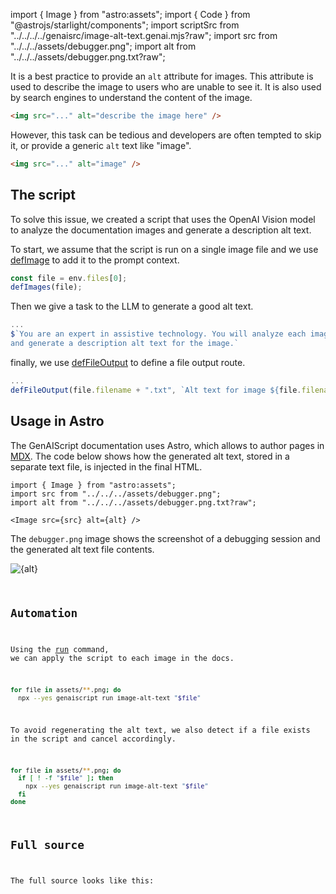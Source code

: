 import { Image } from "astro:assets";
import { Code } from "@astrojs/starlight/components";
import scriptSrc from "../../../../genaisrc/image-alt-text.genai.mjs?raw";
import src from "../../../assets/debugger.png";
import alt from "../../../assets/debugger.png.txt?raw";

It is a best practice to provide an `alt` attribute for images.
This attribute is used to describe the image to users who are unable to see it.
It is also used by search engines to understand the content of the image.

```html "alt"
<img src="..." alt="describe the image here" />
```

However, this task can be tedious and developers are often tempted to skip it, or provide a generic `alt` text like "image".

```html
<img src="..." alt="image" />
```

## The script

To solve this issue, we created a script that uses the OpenAI Vision model to analyze the documentation
images and generate a description alt text.

To start, we assume that the script is run on a single image file
and we use [defImage](/genaiscript/reference/scripts/images) to add it to the prompt context.

```js title="image-alt-text.genai.mjs"
const file = env.files[0];
defImages(file);
```

Then we give a task to the LLM to generate a good alt text.

```js title="image-alt-text.genai.mjs" wrap
...
$`You are an expert in assistive technology. You will analyze each image
and generate a description alt text for the image.`
```

finally, we use [defFileOutput](/genaiscript/reference/scripts/file-output) to define
a file output route.

```js title="image-alt-text.genai.mjs" wrap
...
defFileOutput(file.filename + ".txt", `Alt text for image ${file.filename}`)
```

## Usage in Astro

The GenAIScript documentation uses Astro, which allows to author pages in [MDX](https://docs.astro.build/en/guides/markdown-content/).
The code below shows how the generated alt text, stored in a separate text file, is injected in the final HTML.

```mdx
import { Image } from "astro:assets";
import src from "../../../assets/debugger.png";
import alt from "../../../assets/debugger.png.txt?raw";

<Image src={src} alt={alt} />
```

The `debugger.png` image shows the screenshot of a debugging session and the generated alt text file contents.

<Image src={src} alt={alt} />

<Code
  code={alt}
  wrap={true}
  lang="txt"
  title="debugger.png.txt"
/>

## Automation

Using the [run](/genaiscript/reference/cli/run) command, we can apply the script to each image in the docs.

```sh
for file in assets/**.png; do
  npx --yes genaiscript run image-alt-text "$file"
```

To avoid regenerating the alt text, we also detect if a file exists in the script and cancel accordingly.

```sh title="image-alt-text.genai.mjs" wrap
for file in assets/**.png; do
  if [ ! -f "$file" ]; then
    npx --yes genaiscript run image-alt-text "$file"
  fi
done
```

## Full source

The full source looks like this:

<Code
  code={scriptSrc}
  wrap={true}
  lang="js"
  title="image-alt-text.genai.mjs"
/>
